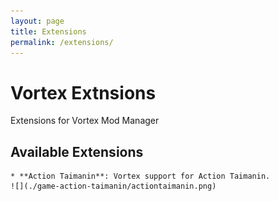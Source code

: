 ```yaml
---
layout: page
title: Extensions
permalink: /extensions/
---
```



# Vortex Extnsions
Extensions for Vortex Mod Manager


## Available Extensions

    * **Action Taimanin**: Vortex support for Action Taimanin.
    ![](./game-action-taimanin/actiontaimanin.png)